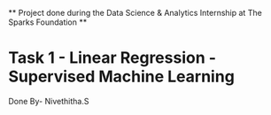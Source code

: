 ** Project done during the Data Science & Analytics Internship at The Sparks Foundation **

# Task 1 - Linear Regression - Supervised Machine Learning

Done By- Nivethitha.S

